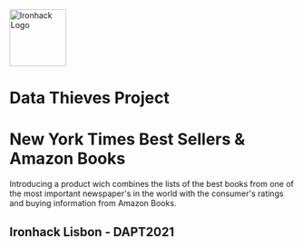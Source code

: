 <img src="https://bit.ly/2VnXWr2" alt="Ironhack Logo" width="100"/>

# Data Thieves Project
# New York Times Best Sellers & Amazon Books


Introducing a product wich combines the lists of the best books from one of the most important newspaper's in the world with the consumer's ratings and buying information from Amazon Books. 

## Ironhack Lisbon - DAPT2021
